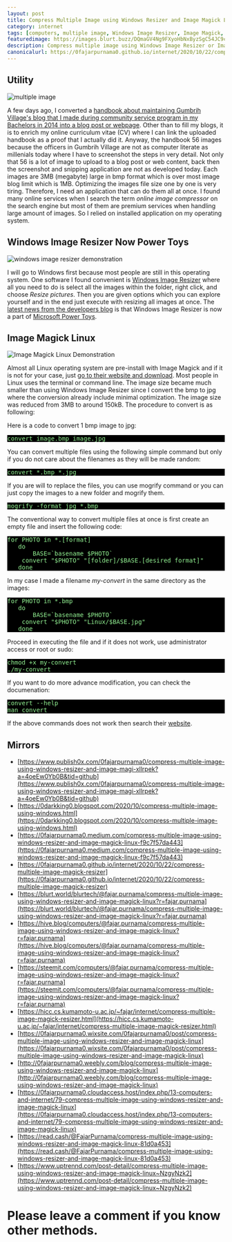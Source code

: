 ```yaml
---
layout: post
title: Compress Multiple Image using Windows Resizer and Image Magick Linux
category: internet
tags: [computers, multiple image, Windows Image Resizer, Image Magick, Linux]
featuredimage: https://images.blurt.buzz/DQmaGV4Ng9FXyoHbNxByzSgC54JC9cVGYyHqPmazNdcSj39/multiple-image.PNG
description: Compress multiple image using Windows Image Resizer or Image Magick Linux at once.
canonicalurl: https://0fajarpurnama0.github.io/internet/2020/10/22/compress-multiple-image-magick-resizer
---
```

## Utility

![multiple image](https://images.blurt.buzz/DQmaGV4Ng9FXyoHbNxByzSgC54JC9cVGYyHqPmazNdcSj39/multiple-image.PNG)

A few days ago, I converted a [handbook about maintaining Gumbrih Village's blog that I made during community service program in my Bachelors in 2014 into a blog post or webpage](https://0fajarpurnama0.github.io/internet/2020/10/21/blogger-handbook-gumbrih). Other than to fill my blogs, it is to enrich my online curriculum vitae (CV) where I can link the uploaded handbook as a proof that I actually did it. Anyway, the handbook 56 images because the officers in Gumbrih Village are not as computer literate as millenials today where I have to screenshot the steps in very detail. Not only that 56 is a lot of image to upload to a blog post or web content, back then the screenshot and snipping application are not as developed today. Each images are 3MB (megabyte) large in bmp format which is over most image blog limit which is 1MB. Optimizing the images file size one by one is very tiring. Therefore, I need an application that can do them all at once. I found many online services when I search the term _online image compressor_ on the search engine but most of them are premium services when handling large amount of images. So I relied on installed application on my operating system.



## Windows Image Resizer Now Power Toys

![windows image resizer demonstration](https://images.blurt.buzz/DQmdYuycEYaR9zt9KeHsxFLq9kaB13KKinMPXMisBfec6CP/windows-image-resizer-multiple.gif)

I will go to Windows first because most people are still in this operating system. One software I found convenient is [Windows Image Resizer](https://github.com/bricelam/ImageResizer/tags) where all you need to do is select all the images within the folder, right click, and choose _Resize pictures_. Then you are given options which you can explore yourself and in the end just execute with resizing all images at once. The [latest news from the developers blog](https://www.bricelam.net/ImageResizer/) is that Windows Image Resizer is now a part of [Microsoft Power Toys](https://github.com/microsoft/PowerToys/releases/latest).



## Image Magick Linux

![Image Magick Linux Demonstration](https://images.blurt.buzz/DQmdfanPCiAoTngJBRnEC6Bg99boGEWndwSwYC4rpNEa9rk/linux-image-magick-multiple.gif)

Almost all Linux operating system are pre-install with Image Magick and if it is not for your case, just [go to their website and download](https://imagemagick.org/index.php). Most people in Linux uses the terminal or command line. The image size became much smaller than using Windows Image Resizer since I convert the bmp to jpg where the conversion already include minimal optimization. The image size was reduced from 3MB to around 150kB. The procedure to convert is as following:



Here is a code to convert 1 bmp image to jpg:

<pre style="background-color:black; color:lightgreen">
convert image.bmp image.jpg
</pre>

You can convert multiple files using the following simple command but only if you do not care about the filenames as they will be made random:

<pre style="background-color:black; color:lightgreen">
convert *.bmp *.jpg
</pre>

If you are will to replace the files, you can use mogrify command or you can just copy the images to a new folder and mogrify them.

<pre style="background-color:black; color:lightgreen">
mogrify -format jpg *.bmp
</pre>

The conventional way to convert multiple files at once is first create an empty file and insert the following code:

<pre style="background-color:black; color:lightgreen">
for PHOTO in *.[format]
   do
       BASE=`basename $PHOTO`
	convert "$PHOTO" "[folder]/$BASE.[desired format]"
   done
</pre>

In my case I made a filename _my-convert_ in the same directory as the images:

<pre style="background-color:black; color:lightgreen">
for PHOTO in *.bmp
   do
       BASE=`basename $PHOTO`
	convert "$PHOTO" "Linux/$BASE.jpg"
   done
</pre>

Proceed in executing the file and if it does not work, use administrator access or root or sudo:

<pre style="background-color:black; color:lightgreen">
chmod +x my-convert
./my-convert
</pre>

If you want to do more advance modification, you can check the documenation:

<pre style="background-color:black; color:lightgreen">
convert --help
man convert
</pre>

If the above commands does not work then search their [website](https://www.imagemagick.org/).

## Mirrors

*   [https://www.publish0x.com/0fajarpurnama0/compress-multiple-image-using-windows-resizer-and-image-magi-xllrpek?a=4oeEw0Yb0B&tid=github](https://www.publish0x.com/0fajarpurnama0/compress-multiple-image-using-windows-resizer-and-image-magi-xllrpek?a=4oeEw0Yb0B&tid=github)
*   [https://0darkking0.blogspot.com/2020/10/compress-multiple-image-using-windows.html](https://0darkking0.blogspot.com/2020/10/compress-multiple-image-using-windows.html)
*   [https://0fajarpurnama0.medium.com/compress-multiple-image-using-windows-resizer-and-image-magick-linux-f9c7f57da443](https://0fajarpurnama0.medium.com/compress-multiple-image-using-windows-resizer-and-image-magick-linux-f9c7f57da443)
*   [https://0fajarpurnama0.github.io/internet/2020/10/22/compress-multiple-image-magick-resizer](https://0fajarpurnama0.github.io/internet/2020/10/22/compress-multiple-image-magick-resizer)
*   [https://blurt.world/blurtech/@fajar.purnama/compress-multiple-image-using-windows-resizer-and-image-magick-linux?r=fajar.purnama](https://blurt.world/blurtech/@fajar.purnama/compress-multiple-image-using-windows-resizer-and-image-magick-linux?r=fajar.purnama)
*   [https://hive.blog/computers/@fajar.purnama/compress-multiple-image-using-windows-resizer-and-image-magick-linux?r=fajar.purnama](https://hive.blog/computers/@fajar.purnama/compress-multiple-image-using-windows-resizer-and-image-magick-linux?r=fajar.purnama)
*   [https://steemit.com/computers/@fajar.purnama/compress-multiple-image-using-windows-resizer-and-image-magick-linux?r=fajar.purnama](https://steemit.com/computers/@fajar.purnama/compress-multiple-image-using-windows-resizer-and-image-magick-linux?r=fajar.purnama)
*   [https://hicc.cs.kumamoto-u.ac.jp/~fajar/internet/compress-multiple-image-magick-resizer.html](https://hicc.cs.kumamoto-u.ac.jp/~fajar/internet/compress-multiple-image-magick-resizer.html)
*   [https://0fajarpurnama0.wixsite.com/0fajarpurnama0/post/compress-multiple-image-using-windows-resizer-and-image-magick-linux](https://0fajarpurnama0.wixsite.com/0fajarpurnama0/post/compress-multiple-image-using-windows-resizer-and-image-magick-linux)
*   [http://0fajarpurnama0.weebly.com/blog/compress-multiple-image-using-windows-resizer-and-image-magick-linux](http://0fajarpurnama0.weebly.com/blog/compress-multiple-image-using-windows-resizer-and-image-magick-linux)
*   [https://0fajarpurnama0.cloudaccess.host/index.php/13-computers-and-internet/79-compress-multiple-image-using-windows-resizer-and-image-magick-linux](https://0fajarpurnama0.cloudaccess.host/index.php/13-computers-and-internet/79-compress-multiple-image-using-windows-resizer-and-image-magick-linux)
*   [https://read.cash/@FajarPurnama/compress-multiple-image-using-windows-resizer-and-image-magick-linux-81d0a453](https://read.cash/@FajarPurnama/compress-multiple-image-using-windows-resizer-and-image-magick-linux-81d0a453)
*   [https://www.uptrennd.com/post-detail/compress-multiple-image-using-windows-resizer-and-image-magick-linux~NzgyNzk2](https://www.uptrennd.com/post-detail/compress-multiple-image-using-windows-resizer-and-image-magick-linux~NzgyNzk2)

# Please leave a comment if you know other methods.